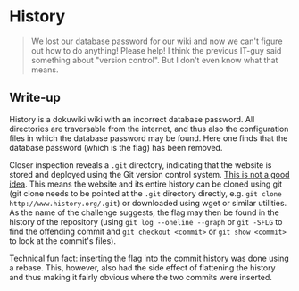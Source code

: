 # History

> We lost our database password for our wiki and now we can't figure out how to do anything! Please help! I think the previous IT-guy said something about "version control". But I don't even know what that means.

## Write-up

History is a dokuwiki wiki with an incorrect database password. All directories are traversable from the internet, and thus also the configuration files in which the database password may be found. Here one finds that the database password (which is the flag) has been removed.

Closer inspection reveals a ```.git``` directory, indicating that the website is stored and deployed using the Git version control system. [This is not a good idea](https://twitter.com/hanno/status/982530027135922179). This means the website and its entire history can be cloned using git (git clone needs to be pointed at the ```.git``` directory directly, e.g. ```git clone http://www.history.org/.git```) or downloaded using wget or similar utilities. As the name of the challenge suggests, the flag may then be found in the history of the repository (using ```git log --oneline --graph``` or ```git -SFLG``` to find the offending commit and ```git checkout <commit>``` or ```git show <commit>``` to look at the commit's files).

Technical fun fact: inserting the flag into the commit history was done using a rebase. This, however, also had the side effect of flattening the history and thus making it fairly obvious where the two commits were inserted.

